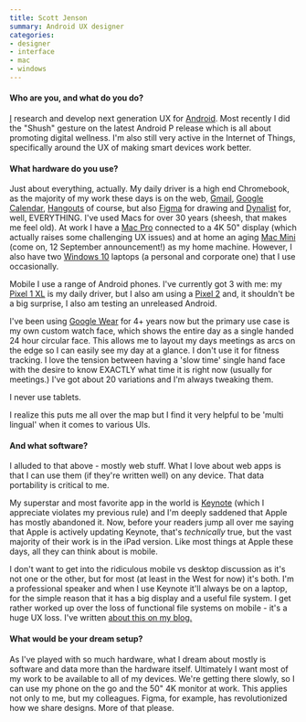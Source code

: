 ```yaml
---
title: Scott Jenson
summary: Android UX designer 
categories:
- designer
- interface
- mac 
- windows
---
```


#### Who are you, and what do you do?

[I](http://jenson.org/ "Scott's website.") research and develop next generation UX for [Android][]. Most recently I did the "Shush" gesture on the latest Android P release which is all about promoting digital wellness. I'm also still very active in the Internet of Things, specifically around the UX of making smart devices work better.

#### What hardware do you use?

Just about everything, actually. My daily driver is a high end Chromebook, as the majority of my work these days is on the web, [Gmail][], [Google Calendar][google-calendar], [Hangouts][google-hangouts] of course, but also [Figma][] for drawing and [Dynalist][] for, well, EVERYTHING. I've used Macs for over 30 years (sheesh, that makes me feel old). At work I have a [Mac Pro][mac-pro] connected to a 4K 50" display (which actually raises some challenging UX issues) and at home an aging [Mac Mini][mac-mini] (come on, 12 September announcement!) as my home machine. However, I also have two [Windows 10][windows-10] laptops (a personal and corporate one) that I use occasionally. 

Mobile I use a range of Android phones. I've currently got 3 with me: my [Pixel 1 XL][pixel-xl] is my daily driver, but I also am using a [Pixel 2][pixel-2] and, it shouldn't be a big surprise, I also am testing an unreleased Android.

I've been using [Google Wear][wear-os] for 4+ years now but the primary use case is my own custom watch face, which shows the entire day as a single handed 24 hour circular face. This allows me to layout my days meetings as arcs on the edge so I can easily see my day at a glance. I don't use it for fitness tracking. I love the tension between having a 'slow time' single hand face with the desire to know EXACTLY what time it is right now (usually for meetings.) I've got about 20 variations and I'm always tweaking them.

I never use tablets.

I realize this puts me all over the map but I find it very helpful to be 'multi lingual' when it comes to various UIs. 

#### And what software?

I alluded to that above - mostly web stuff. What I love about web apps is that I can use them (if they're written well) on any device. That data portability is critical to me.

My superstar and most favorite app in the world is [Keynote][] (which I appreciate violates my previous rule) and I'm deeply saddened that Apple has mostly abandoned it. Now, before your readers jump all over me saying that Apple is actively updating Keynote, that's *technically* true, but the vast majority of their work is in the iPad version. Like most things at Apple these days, all they can think about is mobile.

I don't want to get into the ridiculous mobile vs desktop discussion as it's not one or the other, but for most (at least in the West for now) it's both. I'm a professional speaker and when I use Keynote it'll always be on a laptop, for the simple reason that it has a big display and a useful file system. I get rather worked up over the loss of functional file systems on mobile - it's a huge UX loss. I've written [about this on my blog.](https://jenson.org/oldnew/ "Scott's article about desktop and mobile UX.")

#### What would be your dream setup?

As I've played with so much hardware, what I dream about mostly is software and data more than the hardware itself. Ultimately I want most of my work to be available to all of my devices. We're getting there slowly, so I can use my phone on the go and the 50" 4K monitor at work. This applies not only to me, but my colleagues. Figma, for example, has revolutionized how we share designs. More of that please.

[mac-mini]: https://www.apple.com/mac-mini/ "A small desktop computer."
[mac-pro]: https://www.apple.com/mac-pro/ "The Intel-based Mac tower computer."
[pixel-2]: https://en.wikipedia.org/wiki/Pixel_2 "A 5 inch Android smartphone."
[pixel-xl]: https://www.amazon.com/Google-Pixel-XL-Phone-32GB/dp/B01LY3OB8D "A 5.5 inch Android phone."
[android]: https://developers.google.com/android/?csw=1 "A mobile phone platform."
[dynalist]: https://dynalist.io/ "An outliner service."
[figma]: https://www.figma.com/ "A collaborative design prototype service."
[gmail]: https://mail.google.com/mail/ "Web-based email."
[google-calendar]: https://en.wikipedia.org/wiki/Google_Calendar "A web-based calendar client."
[google-hangouts]: https://hangouts.google.com/ "A voice, video and text chat service."
[keynote]: https://www.apple.com/keynote/ "Presentation software for the Mac."
[wear-os]: https://wearos.google.com/ "An operating system for smart watches."
[windows-10]: https://en.wikipedia.org/wiki/Windows_10 "An operating system."
